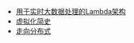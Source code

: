 - [用于实时大数据处理的Lambda架构](https://blog.csdn.net/brucesea/article/details/45937875)
- [虚拟化简史](https://blog.britesnow.com/understanding-kubernetes-value-867c163d5ed2)
- [走向分布式](http://dcaoyuan.github.io/papers/pdfs/Scalability.pdf)


